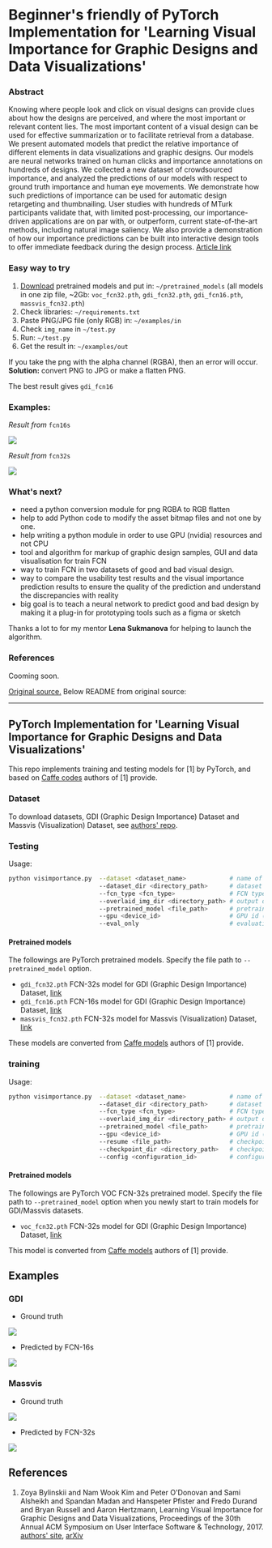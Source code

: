 # Beginner's friendly of PyTorch Implementation for 'Learning Visual Importance for Graphic Designs and Data Visualizations'

### Abstract

Knowing where people look and click on visual designs can provide clues about how the designs are perceived, and where the most important or relevant content lies. The most important content of a visual design can be used for effective summarization or to facilitate retrieval from a database. We present automated models that predict the relative importance of different elements in data visualizations and graphic designs. Our models are neural networks trained on human clicks and importance annotations on hundreds of designs. We collected a new dataset of crowdsourced importance, and analyzed the predictions of our models with respect to ground truth importance and human eye movements. We demonstrate how such predictions of importance can be used for automatic design retargeting and thumbnailing. User studies with hundreds of MTurk participants validate that, with limited post-processing, our importance-driven applications are on par with, or outperform, current state-of-the-art methods, including natural image saliency. We also provide a demonstration of how our importance predictions can be built into interactive design tools to offer immediate feedback during the design process. [Article link](https://arxiv.org/abs/1708.02660) 

### Easy way to try

1. [Download](https://www.dropbox.com/s/9kymnt3muczzpqb/pretrained_models.zip?dl=0) pretrained models and put in: `~/pretrained_models`  (all models in one zip file, ~2Gb: `voc_fcn32.pth`, `gdi_fcn32.pth`, `gdi_fcn16.pth`, `massvis_fcn32.pth`)  
2. Check libraries: `~/requirements.txt`
3. Paste PNG/JPG file (only RGB) in: `~/examples/in`
4. Check `img_name` in `~/test.py` 
5. Run: `~/test.py` 
6. Get the result in: `~/examples/out`

If you take the png with the alpha channel (RGBA), then an error will occur.  
**Solution:** convert PNG to JPG or make a flatten PNG.  

The best result gives `gdi_fcn16`

### Examples: 

*Result from* `fcn16s`

![](examples/test_2018-11-30_fcn16.jpg)

*Result from* `fcn32s`

![](examples/test_2018-11-30_fcn32.jpg)

### What's next?

- need a python conversion module for png RGBA to RGB flatten
- help to add Python code to modify the asset bitmap files and not one by one.
- help writing a python module in order to use GPU (nvidia) resources and not CPU
- tool and algorithm for markup of graphic design samples, GUI and data visualisation for train FCN
- way to train FCN in two datasets of good and bad visual design.
- way to compare the usability test results and the visual importance prediction results to ensure the quality of the prediction and understand the discrepancies with reality
- big goal is to teach a neural network to predict good and bad design by making it a plug-in for prototyping tools such as a figma or sketch  

Thanks a lot to for my mentor **Lena Sukmanova** for helping to launch the algorithm.

### References

Cooming soon.

[Original source.](https://github.com/cydonia999/visimportance-in-pytorch) Below README from original source:

---

## PyTorch Implementation for 'Learning Visual Importance for Graphic Designs and Data Visualizations'

This repo implements training and testing models for [1] by PyTorch, and based on 
 [Caffe codes](https://github.com/cvzoya/visimportance) authors of [1] provide.

### Dataset

To download datasets, GDI (Graphic Design Importance) Dataset and Massvis (Visualization) Dataset,
see [authors' repo](https://github.com/cvzoya/visimportance/tree/master/data).

### Testing

Usage: 
```bash
python visimportance.py  --dataset <dataset_name>            # name of dataset, gdi or massvis (default: gdi)
                         --dataset_dir <directory_path>      # dataset directory
                         --fcn_type <fcn_type>               # FCN type, fcn32 or fcn16 (default: gdi)
                         --overlaid_img_dir <directory_path> # output directory path for images with heatpmap overlaid onto input images
                         --pretrained_model <file_path>      # pretrained model converted from Caffe models
                         --gpu <device_id>                   # GPU id (default: 0)
                         --eval_only                         # evaluation only
```
    
#### Pretrained models

The followings are PyTorch pretrained models. Specify the file path to `--pretrained_model` option.

* `gdi_fcn32.pth` FCN-32s model for GDI (Graphic Design Importance) Dataset, [link](https://drive.google.com/open?id=1jxsq5W_040Vvr5F-HHvCuqHpJbn3dYbI)
* `gdi_fcn16.pth` FCN-16s model for GDI (Graphic Design Importance) Dataset, [link](https://drive.google.com/open?id=1gRLrwKTacehb3s0n59DcPaV2VGmuWOqZ)
* `massvis_fcn32.pth` FCN-32s model for Massvis (Visualization) Dataset, [link](https://drive.google.com/open?id=17jquhHcE-UcIc3kUaxfKEiSjoBHgneWx)

These models are converted from [Caffe models](https://github.com/cvzoya/visimportance/tree/master/models) authors of [1] provide.

### training

Usage: 
```bash
python visimportance.py  --dataset <dataset_name>            # name of dataset, gdi or massvis (default: gdi)
                         --dataset_dir <directory_path>      # dataset directory
                         --fcn_type <fcn_type>               # FCN type, fcn32 or fcn16 (default: gdi)
                         --overlaid_img_dir <directory_path> # output directory path for images with heatpmap overlaid onto input images
                         --pretrained_model <file_path>      # pretrained model converted from Caffe models
                         --gpu <device_id>                   # GPU id (default: 0)
                         --resume <file_path>                # checkpoint file to be loaded when retraining models
                         --checkpoint_dir <directory_path>   # checkpoint file to be saved in each epoch
                         --config <configuration_id>         # configuration for training where several hyperparameters are defined
```

#### Pretrained models

The followings are PyTorch VOC FCN-32s pretrained model.
Specify the file path to `--pretrained_model` option when you newly start to train models for GDI/Massvis datasets.

* `voc_fcn32.pth` FCN-32s model for GDI (Graphic Design Importance) Dataset, [link](https://drive.google.com/open?id=1o26qejatsnxTBV0Uv_qV89q79rFJYrsE)

This model is converted from [Caffe models](https://github.com/cvzoya/visimportance/tree/master/models) authors of [1] provide.

## Examples

### GDI

* Ground truth

![](examples/5257_5453850415_2e6230a9bc_gt.png)

* Predicted by FCN-16s

![](examples/5257_5453850415_2e6230a9bc_pred.png)

### Massvis

* Ground truth

![](examples/economist_daily_chart_103_gt.png)

* Predicted by FCN-32s

![](examples/economist_daily_chart_103_pred.png)

## References

1. Zoya Bylinskii and Nam Wook Kim and Peter O'Donovan and Sami Alsheikh and Spandan Madan
   and Hanspeter Pfister and Fredo Durand and Bryan Russell and Aaron Hertzmann,
   Learning Visual Importance for Graphic Designs and Data Visualizations,
    Proceedings of the 30th Annual ACM Symposium on User Interface Software \& Technology, 2017.
     [authors' site](http://visimportance.csail.mit.edu/), [arXiv](https://arxiv.org/abs/1708.02660)
